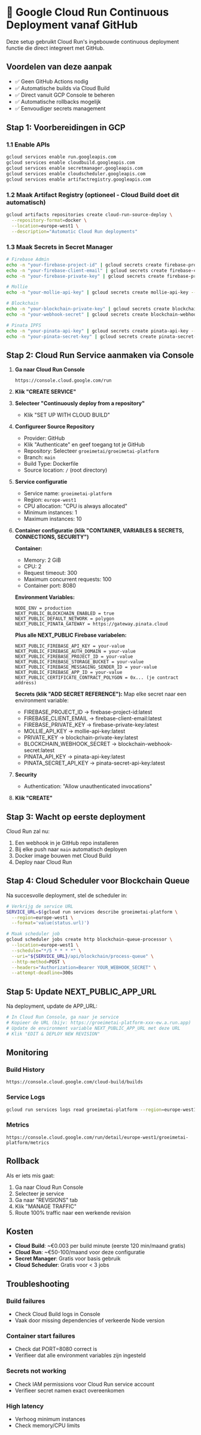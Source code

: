 # 🚀 Google Cloud Run Continuous Deployment vanaf GitHub

Deze setup gebruikt Cloud Run's ingebouwde continuous deployment functie die direct integreert met GitHub.

## Voordelen van deze aanpak
- ✅ Geen GitHub Actions nodig
- ✅ Automatische builds via Cloud Build
- ✅ Direct vanuit GCP Console te beheren
- ✅ Automatische rollbacks mogelijk
- ✅ Eenvoudiger secrets management

## Stap 1: Voorbereidingen in GCP

### 1.1 Enable APIs
```bash
gcloud services enable run.googleapis.com
gcloud services enable cloudbuild.googleapis.com
gcloud services enable secretmanager.googleapis.com
gcloud services enable cloudscheduler.googleapis.com
gcloud services enable artifactregistry.googleapis.com
```

### 1.2 Maak Artifact Registry (optioneel - Cloud Build doet dit automatisch)
```bash
gcloud artifacts repositories create cloud-run-source-deploy \
  --repository-format=docker \
  --location=europe-west1 \
  --description="Automatic Cloud Run deployments"
```

### 1.3 Maak Secrets in Secret Manager
```bash
# Firebase Admin
echo -n "your-firebase-project-id" | gcloud secrets create firebase-project-id --data-file=-
echo -n "your-firebase-client-email" | gcloud secrets create firebase-client-email --data-file=-
echo -n "your-firebase-private-key" | gcloud secrets create firebase-private-key --data-file=-

# Mollie
echo -n "your-mollie-api-key" | gcloud secrets create mollie-api-key --data-file=-

# Blockchain
echo -n "your-blockchain-private-key" | gcloud secrets create blockchain-private-key --data-file=-
echo -n "your-webhook-secret" | gcloud secrets create blockchain-webhook-secret --data-file=-

# Pinata IPFS
echo -n "your-pinata-api-key" | gcloud secrets create pinata-api-key --data-file=-
echo -n "your-pinata-secret-key" | gcloud secrets create pinata-secret-api-key --data-file=-
```

## Stap 2: Cloud Run Service aanmaken via Console

1. **Ga naar Cloud Run Console**
   ```
   https://console.cloud.google.com/run
   ```

2. **Klik "CREATE SERVICE"**

3. **Selecteer "Continuously deploy from a repository"**
   - Klik "SET UP WITH CLOUD BUILD"

4. **Configureer Source Repository**
   - Provider: GitHub
   - Klik "Authenticate" en geef toegang tot je GitHub
   - Repository: Selecteer `groeimetai/groeimetai-platform`
   - Branch: `main`
   - Build Type: Dockerfile
   - Source location: `/` (root directory)

5. **Service configuratie**
   - Service name: `groeimetai-platform`
   - Region: `europe-west1`
   - CPU allocation: "CPU is always allocated"
   - Minimum instances: 1
   - Maximum instances: 10

6. **Container configuratie (klik "CONTAINER, VARIABLES & SECRETS, CONNECTIONS, SECURITY")**
   
   **Container:**
   - Memory: 2 GiB
   - CPU: 2
   - Request timeout: 300
   - Maximum concurrent requests: 100
   - Container port: 8080

   **Environment Variables:**
   ```
   NODE_ENV = production
   NEXT_PUBLIC_BLOCKCHAIN_ENABLED = true
   NEXT_PUBLIC_DEFAULT_NETWORK = polygon
   NEXT_PUBLIC_PINATA_GATEWAY = https://gateway.pinata.cloud
   ```

   **Plus alle NEXT_PUBLIC Firebase variabelen:**
   ```
   NEXT_PUBLIC_FIREBASE_API_KEY = your-value
   NEXT_PUBLIC_FIREBASE_AUTH_DOMAIN = your-value
   NEXT_PUBLIC_FIREBASE_PROJECT_ID = your-value
   NEXT_PUBLIC_FIREBASE_STORAGE_BUCKET = your-value
   NEXT_PUBLIC_FIREBASE_MESSAGING_SENDER_ID = your-value
   NEXT_PUBLIC_FIREBASE_APP_ID = your-value
   NEXT_PUBLIC_CERTIFICATE_CONTRACT_POLYGON = 0x... (je contract address)
   ```

   **Secrets (klik "ADD SECRET REFERENCE"):**
   Map elke secret naar een environment variable:
   - FIREBASE_PROJECT_ID → firebase-project-id:latest
   - FIREBASE_CLIENT_EMAIL → firebase-client-email:latest
   - FIREBASE_PRIVATE_KEY → firebase-private-key:latest
   - MOLLIE_API_KEY → mollie-api-key:latest
   - PRIVATE_KEY → blockchain-private-key:latest
   - BLOCKCHAIN_WEBHOOK_SECRET → blockchain-webhook-secret:latest
   - PINATA_API_KEY → pinata-api-key:latest
   - PINATA_SECRET_API_KEY → pinata-secret-api-key:latest

7. **Security**
   - Authentication: "Allow unauthenticated invocations"
   
8. **Klik "CREATE"**

## Stap 3: Wacht op eerste deployment

Cloud Run zal nu:
1. Een webhook in je GitHub repo installeren
2. Bij elke push naar `main` automatisch deployen
3. Docker image bouwen met Cloud Build
4. Deploy naar Cloud Run

## Stap 4: Cloud Scheduler voor Blockchain Queue

Na succesvolle deployment, stel de scheduler in:

```bash
# Verkrijg de service URL
SERVICE_URL=$(gcloud run services describe groeimetai-platform \
  --region=europe-west1 \
  --format='value(status.url)')

# Maak scheduler job
gcloud scheduler jobs create http blockchain-queue-processor \
  --location=europe-west1 \
  --schedule="*/5 * * * *" \
  --uri="${SERVICE_URL}/api/blockchain/process-queue" \
  --http-method=POST \
  --headers="Authorization=Bearer YOUR_WEBHOOK_SECRET" \
  --attempt-deadline=300s
```

## Stap 5: Update NEXT_PUBLIC_APP_URL

Na deployment, update de APP_URL:

```bash
# In Cloud Run Console, ga naar je service
# Kopieer de URL (bijv: https://groeimetai-platform-xxx-ew.a.run.app)
# Update de environment variable NEXT_PUBLIC_APP_URL met deze URL
# Klik "EDIT & DEPLOY NEW REVISION"
```

## Monitoring

### Build History
```
https://console.cloud.google.com/cloud-build/builds
```

### Service Logs
```bash
gcloud run services logs read groeimetai-platform --region=europe-west1
```

### Metrics
```
https://console.cloud.google.com/run/detail/europe-west1/groeimetai-platform/metrics
```

## Rollback

Als er iets mis gaat:
1. Ga naar Cloud Run Console
2. Selecteer je service
3. Ga naar "REVISIONS" tab
4. Klik "MANAGE TRAFFIC"
5. Route 100% traffic naar een werkende revision

## Kosten

- **Cloud Build**: ~€0.003 per build minute (eerste 120 min/maand gratis)
- **Cloud Run**: ~€50-100/maand voor deze configuratie
- **Secret Manager**: Gratis voor basis gebruik
- **Cloud Scheduler**: Gratis voor < 3 jobs

## Troubleshooting

### Build failures
- Check Cloud Build logs in Console
- Vaak door missing dependencies of verkeerde Node version

### Container start failures
- Check dat PORT=8080 correct is
- Verifieer dat alle environment variables zijn ingesteld

### Secrets not working
- Check IAM permissions voor Cloud Run service account
- Verifieer secret namen exact overeenkomen

### High latency
- Verhoog minimum instances
- Check memory/CPU limits